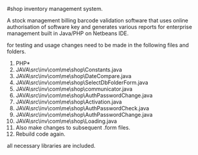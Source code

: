 #shop inventory management system.

A stock management billing barcode validation software that uses online authorisation
of software key and generates various reports for enterprise management built in Java/PHP
on Netbeans IDE.

for testing and usage changes need to be made in the following files and folders.

1. PHP\*
2. JAVA\src\inv\com\me\shop\Constants.java
3. JAVA\src\inv\com\me\shop\DateCompare.java
4. JAVA\src\inv\com\me\shop\SelectDbFolderForm.java
5. JAVA\src\inv\com\me\shop\communicator.java
6. JAVA\src\inv\com\me\shop\AuthPasswordChange.java
7. JAVA\src\inv\com\me\shop\Activation.java
8. JAVA\src\inv\com\me\shop\AuthPasswordCheck.java
9. JAVA\src\inv\com\me\shop\AuthPasswordChange.java
10. JAVA\src\inv\com\me\shop\Loading.java
11. Also make changes to subsequent .form files.
12. Rebuild code again.

all necessary libraries are included.
